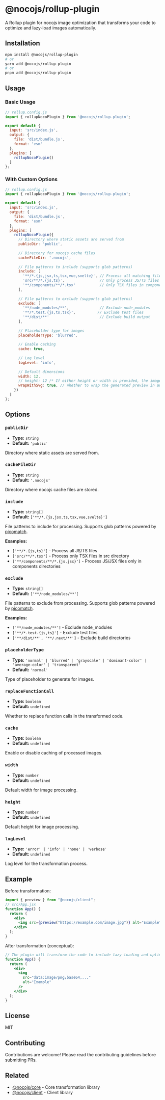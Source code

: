 # @nocojs/rollup-plugin

A Rollup plugin for nocojs image optimization that transforms your code to optimize and lazy-load images automatically.

## Installation

```bash
npm install @nocojs/rollup-plugin
# or
yarn add @nocojs/rollup-plugin
# or
pnpm add @nocojs/rollup-plugin
```

## Usage

### Basic Usage

```js
// rollup.config.js
import { rollupNocoPlugin } from '@nocojs/rollup-plugin';

export default {
  input: 'src/index.js',
  output: {
    file: 'dist/bundle.js',
    format: 'esm'
  },
  plugins: [
    rollupNocoPlugin()
  ]
};
```

### With Custom Options

```js
// rollup.config.js
import { rollupNocoPlugin } from '@nocojs/rollup-plugin';

export default {
  input: 'src/index.js',
  output: {
    file: 'dist/bundle.js',
    format: 'esm'
  },
  plugins: [
    rollupNocoPlugin({
      // Directory where static assets are served from
      publicDir: 'public',
      
      // Directory for nocojs cache files
      cacheFileDir: '.nocojs',
      
      // File patterns to include (supports glob patterns)
      include: [
        '**/*.{js,jsx,ts,tsx,vue,svelte}', // Process all matching files
        'src/**/*.{js,ts}',                // Only process JS/TS files in src
        '**/components/**/*.tsx'           // Only TSX files in components dirs
      ],
      
      // File patterns to exclude (supports glob patterns)
      exclude: [
        '**/node_modules/**',              // Exclude node_modules
        '**/*.test.{js,ts,tsx}',          // Exclude test files
        '**/dist/**'                       // Exclude build output
      ],
      
      // Placeholder type for images
      placeholderType: 'blurred',
      
      // Enable caching
      cache: true,
      
      // Log level
      logLevel: 'info',
      
      // Default dimensions
      width: 12, 
      // height: 12 /* If either height or width is provided, the image will be resized with the aspect ratio preserved */
      wrapWithSvg: true, // Whether to wrap the generated preview in an SVG to keep aspect ratio.
    })
  ]
};
```

## Options

### `publicDir`
- **Type:** `string`
- **Default:** `'public'`

Directory where static assets are served from.

### `cacheFileDir`
- **Type:** `string`
- **Default:** `'.nocojs'`

Directory where nocojs cache files are stored.

### `include`
- **Type:** `string[]`
- **Default:** `['**/*.{js,jsx,ts,tsx,vue,svelte}']`

File patterns to include for processing. Supports glob patterns powered by [picomatch](https://github.com/micromatch/picomatch).

**Examples:**
- `['**/*.{js,ts}']` - Process all JS/TS files
- `['src/**/*.tsx']` - Process only TSX files in src directory
- `['**/components/**/*.{js,jsx}']` - Process JS/JSX files only in components directories

### `exclude`
- **Type:** `string[]`
- **Default:** `['**/node_modules/**']`

File patterns to exclude from processing. Supports glob patterns powered by [picomatch](https://github.com/micromatch/picomatch).

**Examples:**
- `['**/node_modules/**']` - Exclude node_modules
- `['**/*.test.{js,ts}']` - Exclude test files
- `['**/dist/**', '**/.next/**']` - Exclude build directories

### `placeholderType`
- **Type:** `'normal' | 'blurred' | 'grayscale' | 'dominant-color' | 'average-color' | 'transparent'`
- **Default:** `'normal'`

Type of placeholder to generate for images.

### `replaceFunctionCall`
- **Type:** `boolean`
- **Default:** `undefined`

Whether to replace function calls in the transformed code.

### `cache`
- **Type:** `boolean`
- **Default:** `undefined`

Enable or disable caching of processed images.

### `width`
- **Type:** `number`
- **Default:** `undefined`

Default width for image processing.

### `height`
- **Type:** `number`
- **Default:** `undefined`

Default height for image processing.

### `logLevel`
- **Type:** `'error' | 'info' | 'none' | 'verbose'`
- **Default:** `undefined`

Log level for the transformation process.

## Example

Before transformation:
```jsx
import { preview } from "@nocojs/client";
// src/App.jsx
function App() {
  return (
    <div>
      <img src={preview("https://example.com/image.jpg")} alt="Example" />
    </div>
  );
}
```

After transformation (conceptual):
```jsx
// The plugin will transform the code to include lazy loading and optimization
function App() {
  return (
    <div>
      <img 
        src="data:image/png;base64,..." 
        alt="Example"
      />
    </div>
  );
}
```

## License

MIT

## Contributing

Contributions are welcome! Please read the contributing guidelines before submitting PRs.

## Related

- [@nocojs/core](../core) - Core transformation library
- [@nocojs/client](../client) - Client library
